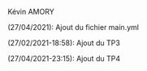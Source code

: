 Kévin AMORY


(27/04/2021): Ajout du fichier main.yml

(27/02/2021-18:58): Ajout du TP3

(27/04/2021-23:15): Ajout du TP4
